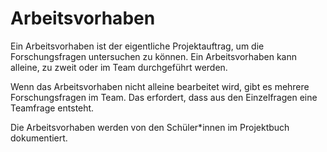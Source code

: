 # Arbeitsvorhaben

Ein Arbeitsvorhaben ist der eigentliche Projektauftrag, um die Forschungsfragen untersuchen zu können. Ein Arbeitsvorhaben kann alleine, zu zweit oder im Team durchgeführt werden. 

Wenn das Arbeitsvorhaben nicht alleine bearbeitet wird, gibt es mehrere Forschungsfragen im Team. Das erfordert, dass aus den Einzelfragen eine Teamfrage entsteht.

Die Arbeitsvorhaben werden von den Schüler\*innen im Projektbuch dokumentiert.

## 





